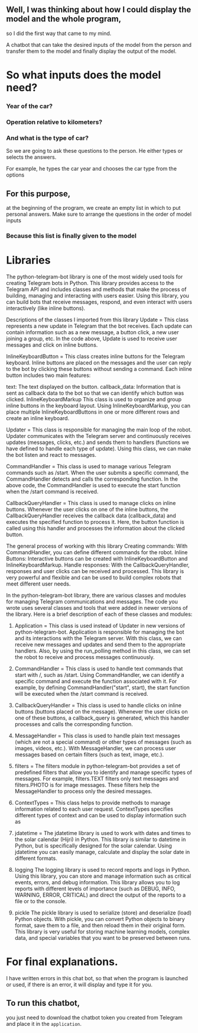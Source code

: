 ## Well, I was thinking about how I could display the model and the whole program, 
so I did the first way that came to my mind.

A chatbot that can take the desired inputs of the model from the person and transfer them to the model and finally display the output of the model.

# So what inputs does the model need?

### Year of the car?

### Operation relative to kilometers?

### And what is the type of car?

So we are going to ask these questions to the person. He either types or selects the answers. 

For example, he types the car year and chooses the car type from the options

## For this purpose,

at the beginning of the program, we create an empty list in which to put personal answers.
Make sure to arrange the questions in the order of model inputs

### Because this list is finally given to the model

# Libraries

The python-telegram-bot library is one of the most widely used tools for creating Telegram bots in Python. This library provides access to the Telegram API and includes classes and methods that make the process of building, managing and interacting with users easier. Using this library, you can build bots that receive messages, respond, and even interact with users interactively (like inline buttons).

Descriptions of the classes I imported from this library
Update =
This class represents a new update in Telegram that the bot receives. Each update can contain information such as a new message, a button click, a new user joining a group, etc. In the code above, Update is used to receive user messages and click on inline buttons.

InlineKeyboardButton =
This class creates inline buttons for the Telegram keyboard. Inline buttons are placed on the messages and the user can reply to the bot by clicking these buttons without sending a command. Each inline button includes two main features:

text: The text displayed on the button.
callback_data: Information that is sent as callback data to the bot so that we can identify which button was clicked.
InlineKeyboardMarkup
This class is used to organize and group inline buttons in the keyboard layout. Using InlineKeyboardMarkup, you can place multiple InlineKeyboardButtons in one or more different rows and create an inline keyboard.

Updater =
This class is responsible for managing the main loop of the robot. Updater communicates with the Telegram server and continuously receives updates (messages, clicks, etc.) and sends them to handlers (functions we have defined to handle each type of update). Using this class, we can make the bot listen and react to messages.

CommandHandler =
This class is used to manage various Telegram commands such as /start. When the user submits a specific command, the CommandHandler detects and calls the corresponding function. In the above code, the CommandHandler is used to execute the start function when the /start command is received.

CallbackQueryHandler =
This class is used to manage clicks on inline buttons. Whenever the user clicks on one of the inline buttons, the CallbackQueryHandler receives the callback data (callback_data) and executes the specified function to process it. Here, the button function is called using this handler and processes the information about the clicked button.

The general process of working with this library
Creating commands: With CommandHandler, you can define different commands for the robot.
Inline Buttons: Interactive buttons can be created with InlineKeyboardButton and InlineKeyboardMarkup.
Handle responses: With the CallbackQueryHandler, responses and user clicks can be received and processed.
This library is very powerful and flexible and can be used to build complex robots that meet different user needs.

In the python-telegram-bot library, there are various classes and modules for managing Telegram communications and messages. The code you wrote uses several classes and tools that were added in newer versions of the library. Here is a brief description of each of these classes and modules:

1. Application =
This class is used instead of Updater in new versions of python-telegram-bot. Application is responsible for managing the bot and its interactions with the Telegram server. With this class, we can receive new messages and updates and send them to the appropriate handlers. Also, by using the run_polling method in this class, we can set the robot to receive and process messages continuously.

2. CommandHandler =
This class is used to handle text commands that start with /, such as /start. Using CommandHandler, we can identify a specific command and execute the function associated with it. For example, by defining CommandHandler("start", start), the start function will be executed when the /start command is received.

3. CallbackQueryHandler =
This class is used to handle clicks on inline buttons (buttons placed on the message). Whenever the user clicks on one of these buttons, a callback_query is generated, which this handler processes and calls the corresponding function.

4. MessageHandler =
This class is used to handle plain text messages (which are not a special command) or other types of messages (such as images, videos, etc.). With MessageHandler, we can process user messages based on certain filters (such as text, image, etc.).

5. filters =
The filters module in python-telegram-bot provides a set of predefined filters that allow you to identify and manage specific types of messages. For example, filters.TEXT filters only text messages and filters.PHOTO is for image messages. These filters help the MessageHandler to process only the desired messages.

6. ContextTypes =
This class helps to provide methods to manage information related to each user request. ContextTypes specifies different types of context and can be used to display information such as

1. jdatetime =
The jdatetime library is used to work with dates and times to the solar calendar (Hijri) in Python. This library is similar to datetime in Python, but is specifically designed for the solar calendar. Using jdatetime you can easily manage, calculate and display the solar date in different formats.

2. logging
The logging library is used to record reports and logs in Python. Using this library, you can store and manage information such as critical events, errors, and debug information. This library allows you to log reports with different levels of importance (such as DEBUG, INFO, WARNING, ERROR, CRITICAL) and direct the output of the reports to a file or to the console.

3. pickle
The pickle library is used to serialize (store) and deserialize (load) Python objects. With pickle, you can convert Python objects to binary format, save them to a file, and then reload them in their original form. This library is very useful for storing machine learning models, complex data, and special variables that you want to be preserved between runs.


# For final explanations.

I have written errors in this chat bot, 
so that when the program is launched or used, if there is an error, it will display and type it for you.

## To run this chatbot,

you just need to download the chatbot token you created from Telegram and place it in the `application`.
